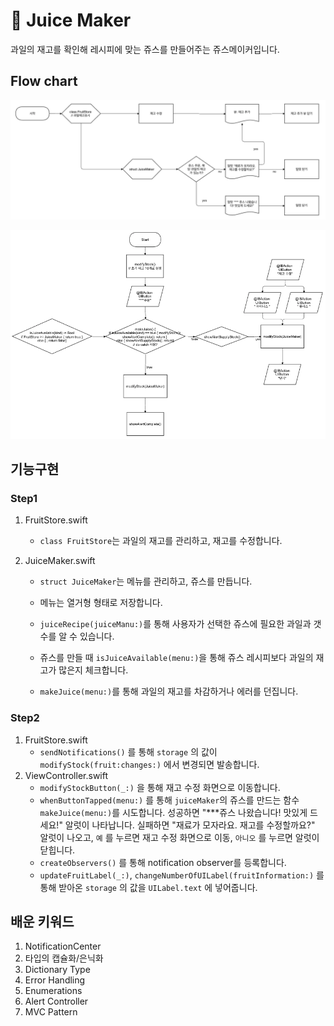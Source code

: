 # 🥤 Juice Maker

과일의 재고를 확인해 레시피에 맞는 쥬스를 만들어주는 쥬스메이커입니다.



## Flow chart

![flowchart1](./images/flowchart1.png)

![flowchart2](./images/flowchart2.png)

## 기능구현

### Step1

1. FruitStore.swift

   - `class FruitStore`는 과일의 재고를 관리하고, 재고를 수정합니다.

2. JuiceMaker.swift

   - `struct JuiceMaker`는 메뉴를 관리하고, 쥬스를 만듭니다.

   - 메뉴는 열거형 형태로 저장합니다. 
   - `juiceRecipe(juiceManu:)`를 통해 사용자가 선택한 쥬스에 필요한 과일과 갯수를 알 수 있습니다.
   - 쥬스를 만들 때 `isJuiceAvailable(menu:)`을 통해 쥬스 레시피보다 과일의 재고가 많은지 체크합니다.
   - `makeJuice(menu:)`를 통해 과일의 재고를 차감하거나 에러를 던집니다.

### Step2

1. FruitStore.swift
   - `sendNotifications()` 를 통해 `storage` 의 값이 `modifyStock(fruit:changes:)` 에서 변경되면 발송합니다.
2. ViewController.swift
   - `modifyStockButton(_:)` 을 통해 재고 수정 화면으로 이동합니다.
   - `whenButtonTapped(menu:)` 를 통해 `juiceMaker`의 쥬스를 만드는 함수 `makeJuice(menu:)`를 시도합니다.
     성공하면 "***쥬스 나왔습니다! 맛있게 드세요!" 알럿이 나타납니다.
     실패하면 "재료가 모자라요. 재고를 수정할까요?" 알럿이 나오고, `예` 를 누르면 재고 수정 화면으로 이동, `아니오` 를 누르면 알럿이 닫힙니다.
   - `createObservers()` 를 통해 notification observer를 등록합니다.
   - `updateFruitLabel(_:)`, `changeNumberOfUILabel(fruitInformation:)` 를 통해 받아온 `storage` 의 값을 `UILabel.text` 에 넣어줍니다.



## 배운 키워드

1. NotificationCenter
2. 타입의 캡슐화/은닉화
3. Dictionary Type
4. Error Handling
5. Enumerations
6. Alert Controller
7. MVC Pattern